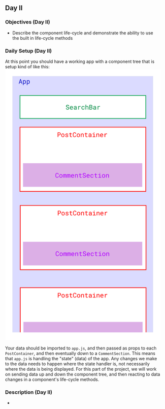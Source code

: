 ## Day II
### Objectives (Day II)
* Describe the component life-cycle and demonstrate the ability to use the built in life-cycle methods

### Daily Setup (Day II)
At this point you should have a working app with a component tree that is setup kind of like this:
![alt tag](/assets/InstaClone-componentStructure.jpg)

Your data should be imported to `app.js`, and then passed as props to each `PostContainer`, and then eventually down to a `CommentSection`. This means that `app.js` is handling the "state" (data) of the app. Any changes we make to the data needs to happen where the state handler is, not necessarily where the data is being displayed. For this part of the project, we will work on sending data up and down the component tree, and then reacting to data changes in a component's life-cycle methods.

### Description (Day II)
*
